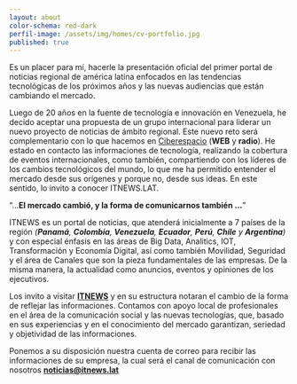 ```yaml
---
layout: about
color-schema: red-dark
perfil-image: /assets/img/homes/cv-portfolio.jpg
published: true
---
```

Es un placer para mí, hacerle la presentación oficial del primer portal de noticias regional de américa latina enfocados en las tendencias tecnológicas de los próximos años y las nuevas audiencias que están cambiando el mercado.

Luego de 20 años en la fuente de tecnología e innovación en Venezuela, he decido aceptar una propuesta de un grupo internacional para liderar un nuevo proyecto de noticias de ámbito regional. Este nuevo reto será complementario con lo que hacemos en [Ciberespacio](http://www.ciberespacio.com.ve/) (**WEB** y **radio**). He estado en contacto las informaciones de tecnología, realizando la cobertura de eventos internacionales, como también, compartiendo con los líderes de los cambios tecnológicos del mundo, lo que me ha permitido entender el mercado desde sus orígenes y porque no, desde sus ideas. En este sentido, lo invito a conocer ITNEWS.LAT.

“…**El mercado cambió, y la forma de comunicarnos también …**”

ITNEWS es un portal de noticias, que atenderá inicialmente a 7 países de la región _(**Panamá**, **Colombia**, **Venezuela**, **Ecuador**, **Perú**, **Chile** y **Argentina**)_ y con especial énfasis en las áreas de Big Data, Analitics, IOT, Transformación y Economía Digital, así como también Movilidad, Seguridad y el área de Canales que son la pieza fundamentales de las empresas. De la misma manera, la actualidad como anuncios, eventos y opiniones de los ejecutivos.

Los invito a visitar **[ITNEWS](http://itnews.lat/)** y en su estructura notaran el cambio de la forma de reflejar las informaciones. Contamos con apoyo local de profesionales en el área de la comunicación social y las nuevas tecnologías, que, basado en sus experiencias y en el conocimiento del mercado garantizan, seriedad y objetividad de las informaciones.
 
Ponemos a su disposición nuestra cuenta de correo para recibir las informaciones de su empresa, la cual será el canal de comunicación con nosotros **[noticias@itnews.lat](mailto://noticias@itnews.lat)**

